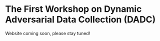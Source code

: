 # The First Workshop on Dynamic Adversarial Data Collection (DADC)

Website coming soon, please stay tuned!
